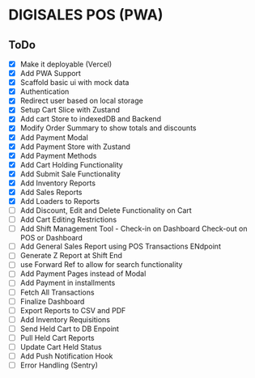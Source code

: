 # DIGISALES POS (PWA)

## ToDo

- [x] Make it deployable (Vercel)
- [x] Add PWA Support
- [x] Scaffold basic ui with mock data
- [x] Authentication
- [x] Redirect user based on local storage
- [x] Setup Cart Slice with Zustand
- [x] Add cart Store to indexedDB and Backend
- [x] Modify Order Summary to show totals and discounts
- [x] Add Payment Modal
- [x] Add Payment Store with Zustand
- [x] Add Payment Methods
- [x] Add Cart Holding Functionality
- [x] Add Submit Sale Functionality
- [x] Add Inventory Reports
- [x] Add Sales Reports
- [x] Add Loaders to Reports
- [ ] Add Discount, Edit and Delete Functionality on Cart
- [ ] Add Cart Editing Restrictions
- [ ] Add Shift Management Tool - Check-in on Dashboard Check-out on POS or Dashboard
- [ ] Add General Sales Report using POS Transactions ENdpoint
- [ ] Generate Z Report at Shift End
- [ ] use Forward Ref to allow for search functionality
- [ ] Add Payment Pages instead of Modal
- [ ] Add Payment in installments
- [ ] Fetch All Transactions
- [ ] Finalize Dashboard
- [ ] Export Reports to CSV and PDF
- [ ] Add Inventory Requisitions
- [ ] Send Held Cart to DB Enpoint
- [ ] Pull Held Cart Reports
- [ ] Update Cart Held Status
- [ ] Add Push Notification Hook
- [ ] Error Handling (Sentry)

